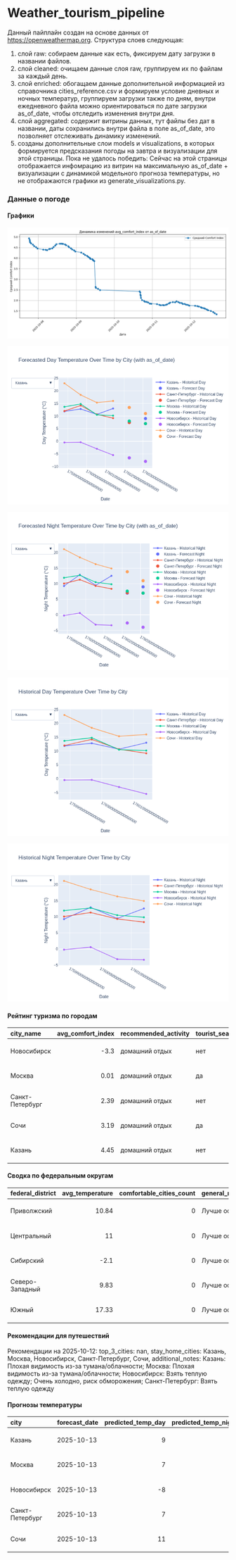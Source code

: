# Weather_tourism_pipeline
Данный пайплайн создан на основе данных от https://openweathermap.org.
Структура слоев следующая:
  1) слой raw: 
  собираем данные как есть, фиксируем дату загрузки в названии файлов.
  2) слой cleaned:
  очищаем данные слоя raw, группируем их по файлам за каждый день.
  3) слой enriched:
  обогащаем данные дополнительной информацией из справочника cities_reference.csv и формируем условие дневных и ночных температур,
  группируем загрузки также по дням, внутри ежедневного файла можно ориентироваться по дате загрузки as_of_date, чтобы отследить изменения внутри дня.
  4) слой aggregated:
   содержит витрины данных, тут файлы без дат в названии, даты сохранились внутри файла в поле as_of_date, это позволняет отслеживать динамику изменений.
  6) созданы дополнительные слои models и visualizations, в которых формируется предсказания погоды на завтра и визуализации для этой страницы.
  Пока не удалось победить: Сейчас на этой страницы отображается инфомрацию из витрин на максимальную as_of_date + визуализации с динамикой модельного прогноза температуры, 
  но не отображаются графики из generate_visualizations.py.
<!-- WEATHER DATA START -->
### Данные о погоде

#### Графики
![Comfort Index Trend](data/visualizations/comfort_index_trend.png)

![Forecasted Day Temperature](data/visualizations/forecasted_day_temperature.png)

![Forecasted Night Temperature](data/visualizations/forecasted_night_temperature.png)

![Historical Day Temperature](data/visualizations/historical_day_temperature.png)

![Historical Night Temperature](data/visualizations/historical_night_temperature.png)

#### Рейтинг туризма по городам
| city_name       |   avg_comfort_index | recommended_activity   | tourist_season_match   | tourism_season   | tour_recommendation       | as_of_date          |
|:----------------|--------------------:|:-----------------------|:-----------------------|:-----------------|:--------------------------|:--------------------|
| Новосибирск     |               -3.3  | домашний отдых         | нет                    | Июнь-Август      | домашний отдых вне сезона | 2025-10-12 16:44:00 |
| Москва          |                0.01 | домашний отдых         | да                     | Круглогодично    | домашний отдых в сезон    | 2025-10-12 16:44:00 |
| Санкт-Петербург |                2.39 | домашний отдых         | нет                    | Май-Сентябрь     | домашний отдых вне сезона | 2025-10-12 16:44:00 |
| Сочи            |                3.19 | домашний отдых         | да                     | Май-Октябрь      | домашний отдых в сезон    | 2025-10-12 16:44:00 |
| Казань          |                4.45 | домашний отдых         | нет                    | Май-Сентябрь     | домашний отдых вне сезона | 2025-10-12 16:44:00 |

#### Сводка по федеральным округам
| federal_district   |   avg_temperature |   comfortable_cities_count | general_recommendation   | as_of_date          |
|:-------------------|------------------:|---------------------------:|:-------------------------|:--------------------|
| Приволжский        |             10.84 |                          0 | Лучше остаться дома      | 2025-10-12 16:44:00 |
| Центральный        |             11    |                          0 | Лучше остаться дома      | 2025-10-12 16:44:00 |
| Сибирский          |             -2.1  |                          0 | Лучше остаться дома      | 2025-10-12 16:44:00 |
| Северо-Западный    |              9.83 |                          0 | Лучше остаться дома      | 2025-10-12 16:44:00 |
| Южный              |             17.33 |                          0 | Лучше остаться дома      | 2025-10-12 16:44:00 |

#### Рекомендации для путешествий
Рекомендации на 2025-10-12: top_3_cities: nan, stay_home_cities: Казань, Москва, Новосибирск, Санкт-Петербург, Сочи, additional_notes: Казань: Плохая видимость из-за тумана/облачности; Москва: Плохая видимость из-за тумана/облачности; Новосибирск: Взять теплую одежду; Очень холодно, риск обморожения; Санкт-Петербург: Взять теплую одежду

#### Прогнозы температуры
| city            | forecast_date   |   predicted_temp_day |   predicted_temp_night | model_type       | as_of_date          |
|:----------------|:----------------|---------------------:|-----------------------:|:-----------------|:--------------------|
| Казань          | 2025-10-13      |                    9 |                      9 | LinearRegression | 2025-10-12 16:44:59 |
| Москва          | 2025-10-13      |                    7 |                      7 | LinearRegression | 2025-10-12 16:44:59 |
| Новосибирск     | 2025-10-13      |                   -8 |                     -4 | LinearRegression | 2025-10-12 16:44:59 |
| Санкт-Петербург | 2025-10-13      |                    7 |                      7 | LinearRegression | 2025-10-12 16:44:59 |
| Сочи            | 2025-10-13      |                   11 |                     11 | LinearRegression | 2025-10-12 16:44:59 |


<!-- WEATHER DATA END -->
